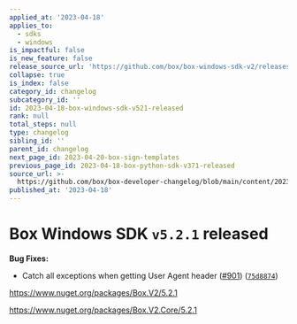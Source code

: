```yaml
---
applied_at: '2023-04-18'
applies_to:
  - sdks
  - windows
is_impactful: false
is_new_feature: false
release_source_url: 'https://github.com/box/box-windows-sdk-v2/releases/tag/v5.2.1'
collapse: true
is_index: false
category_id: changelog
subcategory_id: ''
id: 2023-04-18-box-windows-sdk-v521-released
rank: null
total_steps: null
type: changelog
sibling_id: ''
parent_id: changelog
next_page_id: 2023-04-20-box-sign-templates
previous_page_id: 2023-04-18-box-python-sdk-v371-released
source_url: >-
  https://github.com/box/box-developer-changelog/blob/main/content/2023/04-18-box-windows-sdk-v521-released.md
published_at: '2023-04-18'
---
```

# Box Windows SDK `v5.2.1` released

**Bug Fixes:**

* Catch all exceptions when getting User Agent header ([#901][1]) ([`75d8874`][2])

<https://www.nuget.org/packages/Box.V2/5.2.1>

<https://www.nuget.org/packages/Box.V2.Core/5.2.1>

[1]: https://github.com/box/box-windows-sdk-v2/issues/901

[2]: https://github.com/box/box-windows-sdk-v2/commit/75d887470698a5f312610cebd58be58aee7eaa9b